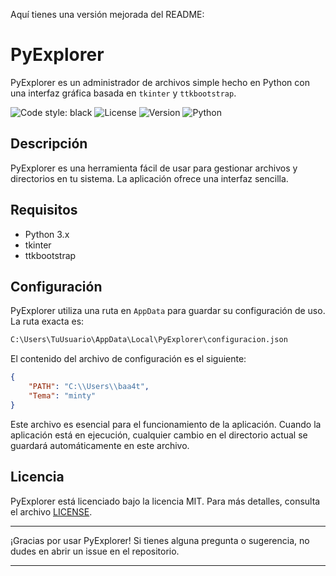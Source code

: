 Aquí tienes una versión mejorada del README:

# PyExplorer

PyExplorer es un administrador de archivos simple hecho en Python con una interfaz gráfica basada en `tkinter` y `ttkbootstrap`.

![Code style: black](https://img.shields.io/badge/code%20style-black-000000.svg) ![License](https://img.shields.io/badge/license-MIT-green) ![Version](https://img.shields.io/badge/version-1.0.0-green) ![Python](https://img.shields.io/badge/python-green?logo=python)

## Descripción

PyExplorer es una herramienta fácil de usar para gestionar archivos y directorios en tu sistema. La aplicación ofrece una interfaz sencilla.

## Requisitos

- Python 3.x
- tkinter
- ttkbootstrap


## Configuración

PyExplorer utiliza una ruta en `AppData` para guardar su configuración de uso. La ruta exacta es:

```bash
C:\Users\TuUsuario\AppData\Local\PyExplorer\configuracion.json
```

El contenido del archivo de configuración es el siguiente:

```json
{
    "PATH": "C:\\Users\\baa4t",
    "Tema": "minty"
}
```

Este archivo es esencial para el funcionamiento de la aplicación. Cuando la aplicación está en ejecución, cualquier cambio en el directorio actual se guardará automáticamente en este archivo.

## Licencia

PyExplorer está licenciado bajo la licencia MIT. Para más detalles, consulta el archivo [LICENSE](LICENSE).

---

¡Gracias por usar PyExplorer! Si tienes alguna pregunta o sugerencia, no dudes en abrir un issue en el repositorio.

---

